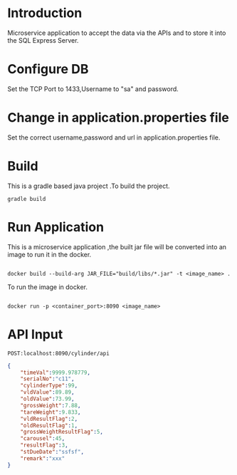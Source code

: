# Introduction

Microservice application to accept the data via the APIs and to store it into the SQL Express Server.


# Configure DB

Set the TCP Port to 1433,Username to "sa" and password.

# Change in application.properties file

Set the correct username,password and url in application.properties file.


# Build

This is a gradle based java project .To build the project. 

```terminal
gradle build
```

# Run Application 

This is a microservice application ,the built jar file will be converted into an image to run it in the docker.

```terminal

docker build --build-arg JAR_FILE="build/libs/*.jar" -t <image_name> .

```

To run the image in docker.

```terminal

docker run -p <container_port>:8090 <image_name>

```
# API Input

```URL
POST:localhost:8090/cylinder/api
```
```JSON
{
    "timeVal":9999.978779,
    "serialNo":"c11",
    "cylinderType":99,
    "vldValue":89.89,
    "oldValue":73.99,
    "grossWeight":7.88,
    "tareWeight":9.833,
    "vldResultFlag":2,
    "oldResultFlag":1,
    "grossWeightResultFlag":5,
    "carousel":45,
    "resultFlag":3,
    "stDueDate":"ssfsf",
    "remark":"xxx"
}
```



